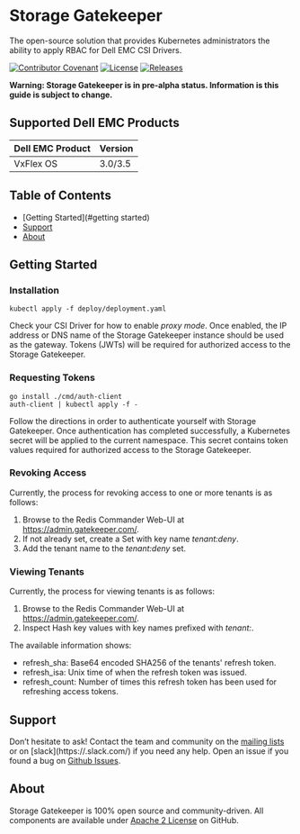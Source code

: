 <!--
Copyright (c) 2020 Dell Inc., or its subsidiaries. All Rights Reserved.

Licensed under the Apache License, Version 2.0 (the "License");
you may not use this file except in compliance with the License.
You may obtain a copy of the License at

    http://www.apache.org/licenses/LICENSE-2.0
-->

# Storage Gatekeeper

The open-source solution that provides Kubernetes administrators the ability to apply RBAC for Dell EMC CSI Drivers.

[![Contributor Covenant](https://img.shields.io/badge/Contributor%20Covenant-v2.0%20adopted-ff69b4.svg)](CODE_OF_CONDUCT.md) 
[![License](https://img.shields.io/badge/License-Apache%202.0-blue.svg)](https://www.apache.org/licenses/LICENSE-2.0)
[![Releases](https://img.shields.io/badge/Releases-green.svg)](https://eos2git.cec.lab.emc.com/DevCon/NewProjectTemplate/releases)

**Warning: Storage Gatekeeper is in pre-alpha status. Information is this guide is subject to change.**

## Supported Dell EMC Products

| Dell EMC Product | Version |
| ---------------- | ------- |
| VxFlex OS        | 3.0/3.5 |

## Table of Contents
- [Getting Started](#getting started)
- [Support](#support)
- [About](#about)

## Getting Started

### Installation

```
kubectl apply -f deploy/deployment.yaml
```

Check your CSI Driver for how to enable *proxy mode*.
Once enabled, the IP address or DNS name of the Storage Gatekeeper instance should be used as the gateway.
Tokens (JWTs) will be required for authorized access to the Storage Gatekeeper.

### Requesting Tokens

```
go install ./cmd/auth-client
auth-client | kubectl apply -f -
```

Follow the directions in order to authenticate yourself with Storage Gatekeeper.
Once authentication has completed successfully, a Kubernetes secret will be applied to the current namespace.
This secret contains token values required for authorized access to the Storage Gatekeeper.

### Revoking Access

Currently, the process for revoking access to one or more tenants is as follows:

1. Browse to the Redis Commander Web-UI at https://admin.gatekeeper.com/.
2. If not already set, create a Set with key name *tenant:deny*.
3. Add the tenant name to the *tenant:deny* set.

### Viewing Tenants

Currently, the process for viewing tenants is as follows:

1. Browse to the Redis Commander Web-UI at https://admin.gatekeeper.com/.
2. Inspect Hash key values with key names prefixed with *tenant:*.

The available information shows:

* refresh_sha: Base64 encoded SHA256 of the tenants' refresh token.
* refresh_isa: Unix time of when the refresh token was issued.
* refresh_count: Number of times this refresh token has been used for refreshing access tokens.

## Support

Don’t hesitate to ask! Contact the team and community on the [mailing lists](https://group) or on [slack](https://<slack instance>.slack.com/) if you need any help.
Open an issue if you found a bug on [Github
Issues](https://eos2git.cec.lab.emc.com/DevCon/NewProjectTemplate/issues).

## About

Storage Gatekeeper is 100% open source and community-driven. All components are available
under [Apache 2 License](https://www.apache.org/licenses/LICENSE-2.0.html) on
GitHub.
